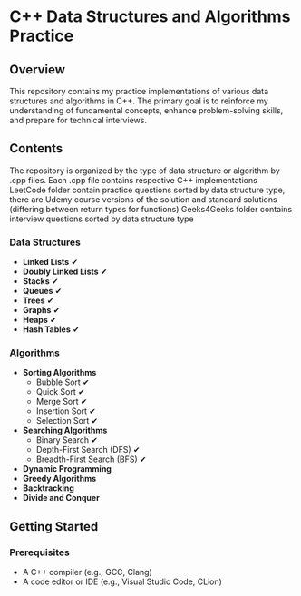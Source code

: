 # C++ Data Structures and Algorithms Practice

## Overview
This repository contains my practice implementations of various data structures and algorithms in C++. The primary goal is to reinforce my understanding of fundamental concepts, enhance problem-solving skills, and prepare for technical interviews.

## Contents
The repository is organized by the type of data structure or algorithm by .cpp files. Each .cpp file contains respective C++ implementations
LeetCode folder contain practice questions sorted by data structure type, there are Udemy course versions of the solution and standard solutions (differing between return types for functions)
Geeks4Geeks folder contains interview questions sorted by data structure type

### Data Structures
- **Linked Lists** ✔
- **Doubly Linked Lists** ✔
- **Stacks** ✔
- **Queues** ✔
- **Trees** ✔
- **Graphs** ✔
- **Heaps** ✔
- **Hash Tables** ✔

### Algorithms
- **Sorting Algorithms**
  - Bubble Sort ✔
  - Quick Sort ✔
  - Merge Sort ✔
  - Insertion Sort ✔
  - Selection Sort ✔
- **Searching Algorithms**
  - Binary Search ✔
  - Depth-First Search (DFS) ✔
  - Breadth-First Search (BFS) ✔
- **Dynamic Programming** 
- **Greedy Algorithms**
- **Backtracking**
- **Divide and Conquer**

## Getting Started

### Prerequisites
- A C++ compiler (e.g., GCC, Clang)
- A code editor or IDE (e.g., Visual Studio Code, CLion)
